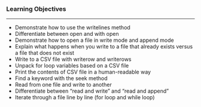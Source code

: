 ### Learning Objectives

---

* Demonstrate how to use the writelines method
* Differentiate between open and with open
* Demonstrate how to open a file in write mode and append mode
* Explain what happens when you write to a file that already exists versus a file that does not exist
* Write to a CSV file with writerow and writerows
* Unpack for loop variables based on a CSV file
* Print the contents of CSV file in a human-readable way
* Find a keyword with the seek method
* Read from one file and write to another
* Differentiate between “read and write” and “read and append”
* Iterate through a file line by line (for loop and while loop)
